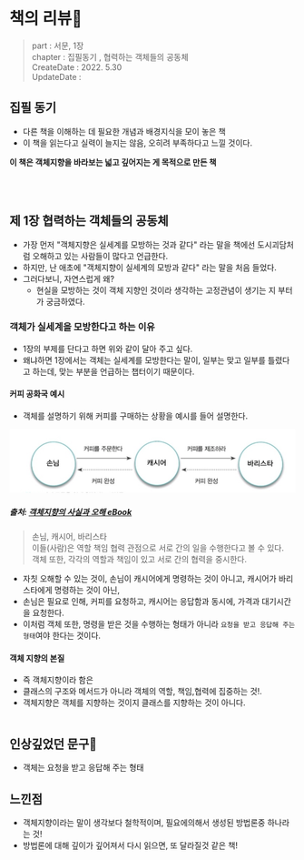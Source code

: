# 책의 리뷰📔
> part : 서문, 1장   
> chapter : 집필동기 , 협력하는 객체들의 공동체    
> CreateDate : 2022. 5.30  
> UpdateDate :  


## 집필 동기 
- 다른 책을 이해하는 데 필요한 개념과 배경지식을 모이 놓은 책
- 이 책을 읽는다고 실력이 늘지는 않음, 오히려 부족하다고 느낄 것이다.

**이 책은 객체지향을 바라보는 넓고 깊어지는 게 목적으로 만든 책**

<br></br>

## 제 1장 협력하는 객체들의 공동체 
 - 가장 먼저 "객체지향은 실세계를 모방하는 것과 같다" 라는 말을 책에선 도시괴담처럼 오해하고 있는 사람들이 많다고 언급한다.
 - 하지만, 난 애초에 "객체지향이 실세계의 모방과 같다" 라는 말을 처음 들었다.
 - 그러다보니, 자연스럽게 왜?
    - 현실을 모방하는 것이 객체 지향인 것이라 생각하는 고정관념이 생기는 지 부터가 궁금하였다.

### 객체가 실세계을 모방한다고 하는 이유
 - 1장의 부제를 단다고 하면 위와 같이 달아 주고 싶다. 
 - 왜냐하면 1장에서는 객체는 실세계를 모방한다는 말이, 일부는 맞고 일부를 틀렸다고 하는데, 맞는 부분을 언급하는 챕터이기 때문이다.
 
 #### 커피 공화국 예시
  - 객체를 설명하기 위해 커피를 구매하는 상황을 예시를 들어 설명한다. 
  
 <img src="../images/gloom/coffeeOrderProcess.jpg" >
 
 ##### 출처: [객체지향의 사실과 오해 eBook](https://digital.kyobobook.co.kr/digital/ebook/ebookDetail.ink?selectedLargeCategory=001&barcode=4808998139766&orderClick=LEH&Kc=)
 
 > 손님, 캐시어, 바리스타  
 > 이들(사람)은 역할 책임 협력 관점으로 서로 간의 일을 수행한다고 볼 수 있다.  
 > 객체 또한, 각각의 역할과 책임이 있고 서로 간의 협력을 중시한다.  

 - 자칫 오해할 수 있는 것이, 손님이 캐시어에게 명령하는 것이 아니고, 캐시어가 바리스타에게 명령하는 것이 아닌,
 - 손님은 필요로 인해, 커피를 요청하고, 캐시어는 응답함과 동시에, 가격과 대기시간을 요청한다.
 - 이처럼 객체 또한, 명령을 받은 것을 수행하는 형태가 아니라 `요청을 받고 응답해 주는 형태`여야 한다는 것이다.

#### 객체 지향의 본질
 - 즉 객체지향이라 함은
 - 클래스의 구조와 메서드가 아니라 객체의 역할, 책임,협력에 집중하는 것!.
 - 객체지향은 객체를 지향하는 것이지 클래스를 지향하는 것이 아니다.
<br></br>


## 인상깊었던 문구💬
- 객체는 요청을 받고 응답해 주는 형태


## 느낀점 
 - 객체지향이라는 말이 생각보다 철학적이며, 필요에의해서 생성된 방법론중 하나라는 것! 
 - 방법론에 대해 깊이가 깊어져서 다시 읽으면, 또 달라질것 같은 책!
